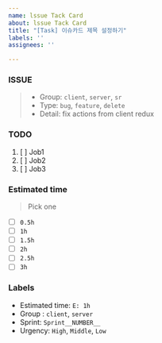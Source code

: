 ```yaml
---
name: lssue Tack Card
about: lssue Tack Card
title: "[Task] 이슈카드 제목 설정하기"
labels: ''
assignees: ''

---
```


### ISSUE
> * Group:  `client`, `server`, `sr`
> * Type: `bug`, `feature`, `delete`
> * Detail: fix actions from client redux

 ### TODO
 1. [ ]  Job1
 2. [ ]  Job2
 3. [ ]  Job3
> 
 ### Estimated time
>  Pick one
 
- [ ] `0.5h`
- [ ] `1h`
- [ ] `1.5h`
- [ ] `2h`
- [ ] `2.5h`
- [ ] `3h`
 ### Labels
 * Estimated time: `E: 1h`
 * Group : `client`, `server`
 * Sprint: `Sprint__NUMBER__`
 * Urgency: `High`, `Middle`, `Low`
